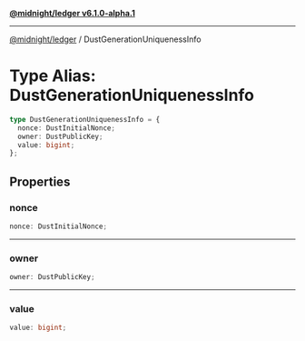 [**@midnight/ledger v6.1.0-alpha.1**](../README.md)

***

[@midnight/ledger](../globals.md) / DustGenerationUniquenessInfo

# Type Alias: DustGenerationUniquenessInfo

```ts
type DustGenerationUniquenessInfo = {
  nonce: DustInitialNonce;
  owner: DustPublicKey;
  value: bigint;
};
```

## Properties

### nonce

```ts
nonce: DustInitialNonce;
```

***

### owner

```ts
owner: DustPublicKey;
```

***

### value

```ts
value: bigint;
```
